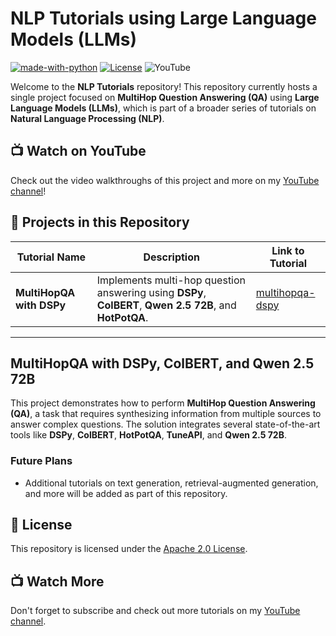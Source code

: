 # NLP Tutorials using Large Language Models (LLMs)

[![made-with-python](https://img.shields.io/badge/Made%20with-Python-1f425f.svg)](https://www.python.org/)
[![License](https://img.shields.io/badge/License-Apache_2.0-blue.svg)](https://opensource.org/licenses/Apache-2.0)
![YouTube](https://img.shields.io/badge/YouTube-%23FF0000.svg?style=for-the-badge&logo=YouTube&logoColor=white)

Welcome to the **NLP Tutorials** repository! This repository currently hosts a single project focused on **MultiHop Question Answering (QA)** using **Large Language Models (LLMs)**, which is part of a broader series of tutorials on **Natural Language Processing (NLP)**.

## 📺 Watch on YouTube
Check out the video walkthroughs of this project and more on my [YouTube channel](https://www.youtube.com/@AryanKargwal)!

## 🚀 Projects in this Repository

| Tutorial Name               | Description                                                                                         | Link to Tutorial            |
|-----------------------------|-----------------------------------------------------------------------------------------------------|-----------------------------|
| **MultiHopQA with DSPy**     | Implements multi-hop question answering using **DSPy**, **ColBERT**, **Qwen 2.5 72B**, and **HotPotQA**. | [multihopqa-dspy](./multihopqa-dspy) |

---

## MultiHopQA with DSPy, ColBERT, and Qwen 2.5 72B

This project demonstrates how to perform **MultiHop Question Answering (QA)**, a task that requires synthesizing information from multiple sources to answer complex questions. The solution integrates several state-of-the-art tools like **DSPy**, **ColBERT**, **HotPotQA**, **TuneAPI**, and **Qwen 2.5 72B**.



### Future Plans
- Additional tutorials on text generation, retrieval-augmented generation, and more will be added as part of this repository.

## 📜 License
This repository is licensed under the [Apache 2.0 License](https://opensource.org/licenses/Apache-2.0).

## 📺 Watch More
Don't forget to subscribe and check out more tutorials on my [YouTube channel](https://www.youtube.com/@AryanKargwal).
